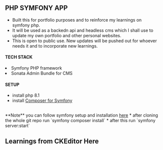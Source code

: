 ## PHP SYMFONY APP

- Built this for portfolio purposes and to reinforce my learnings on symfony php.
- It will be used as a backedn api and headless cms which I shall use to update my own portfolio and other personal websites.
- This is open to public use. New updates will be pushed out for whoever needs it and to incorporate new learnings.

#### TECH STACK

<ui>
    <li>Symfony PHP framework</li>
    <li>Sonata Admin Bundle for CMS</li>
</ui>

#### SETUP

* install php 8.1
* install <a href = 'https://getcomposer.org/download/'>Composer for Symfony</a>
</br>
**Note** you can follow symfony setup and installation 
<a href = 'https://symfony.com/doc/current/setup.html' >here</a>
* after cloning the whole git repo run `symfony composer install`
* after this run `symfony server:start`

## Learnings from CKEditor Here
